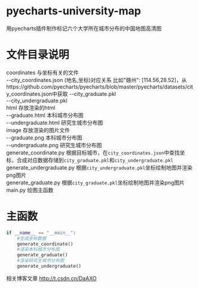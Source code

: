 # pyecharts-university-map
用pyecharts插件制作标记六个大学所在城市分布的中国地图高清图

# 文件目录说明
coordinates 与坐标有关的文件  
--city_coordinates.json (地名,坐标)对应关系 比如"赣州": [114.56,28.52]，从https://github.com/pyecharts/pyecharts/blob/master/pyecharts/datasets/city_coordinates.json中获取 
--city_graduate.pkl  
--city_undergraduate.pkl  
html 存放渲染的html  
--graduate.html 本科城市分布图  
--undergraduate.html 研究生城市分布图  
image 存放渲染的图片文件  
--graduate.png 本科城市分布图  
--undergraduate.png 研究生城市分布图  
generate_coordinate.py 根据目标城市，在`city_coordinates.json`中查找坐标，合成对应数据存储到`city_graduate.pkl`和`city_undergraduate.pkl`  
generate_undergraduate.py 根据`city_undergraduate.pkl`坐标绘制地图并渲染png图片  
generate_graduate.py 根据`city_graduate.pkl`坐标绘制地图并渲染png图片  
main.py 绘图主函数  

# 主函数
```python
if __name__ == "__main__":
    #生成坐标数据
    generate_coordinate()
    #渲染本科城市分布图
    generate_graduate()
    #渲染研究生城市分布图
    generate_undergraduate()
```

相关博客文章 http://t.csdn.cn/DaAXO


